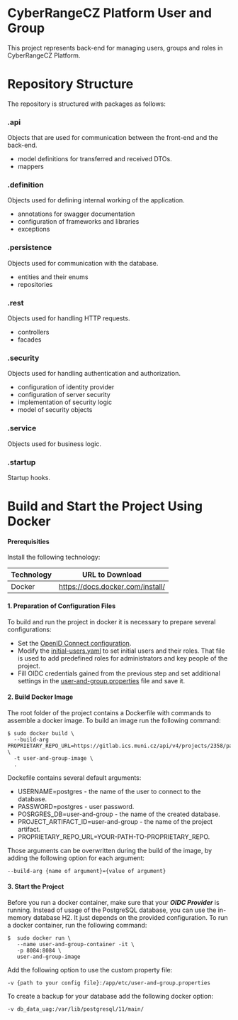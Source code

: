 # CyberRangeCZ Platform User and Group
This project represents back-end for managing users, groups and roles in CyberRangeCZ Platform.

# Repository Structure

The repository is structured with packages as follows:

### .api
Objects that are used for communication between the front-end and the back-end.

- model definitions for transferred and received DTOs.
- mappers

### .definition
Objects used for defining internal working of the application.

- annotations for swagger documentation
- configuration of frameworks and libraries
- exceptions

### .persistence
Objects used for communication with the database.

- entities and their enums
- repositories

### .rest
Objects used for handling HTTP requests.

- controllers
- facades

### .security
Objects used for handling authentication and authorization.

- configuration of identity provider
- configuration of server security
- implementation of security logic
- model of security objects

### .service
Objects used for business logic.

### .startup
Startup hooks.


# Build and Start the Project Using Docker

#### Prerequisities
Install the following technology:

Technology        | URL to Download
----------------- | ------------
Docker            | https://docs.docker.com/install/

#### 1. Preparation of Configuration Files
To build and run the project in docker it is necessary to prepare several configurations:
* Set the [OpenID Connect configuration](https://docs.platform.cyberrange.cz/installation-guide/setting-up-oidc-provider/).
* Modify the [initial-users.yaml](/etc/initial-users.yml) to set initial users and their roles. That file is used to add predefined roles for administrators and key people of the project.
* Fill OIDC credentials gained from the previous step and set additional settings in the [user-and-group.properties](/etc/user-and-group.properties) file and save it.

#### 2. Build Docker Image
The root folder of the project contains a Dockerfile with commands to assemble a docker image.  To build an image run the following command:
```shell
$ sudo docker build \
  --build-arg PROPRIETARY_REPO_URL=https://gitlab.ics.muni.cz/api/v4/projects/2358/packages/maven \
  -t user-and-group-image \
  .
```

Dockefile contains several default arguments:
* USERNAME=postgres - the name of the user to connect to the database. 
* PASSWORD=postgres - user password.
* POSRGRES_DB=user-and-group - the name of the created database.
* PROJECT_ARTIFACT_ID=user-and-group - the name of the project artifact.
* PROPRIETARY_REPO_URL=YOUR-PATH-TO-PROPRIETARY_REPO.

Those arguments can be overwritten during the build of the image, by adding the following option for each argument: 
```shell
--build-arg {name of argument}={value of argument} 
``` 

#### 3. Start the Project
Before you run a docker container, make sure that your ***OIDC Provider*** is running. Instead of usage of the PostgreSQL database, you can use the in-memory database H2. It just depends on the provided configuration. To run a docker container, run the following command: 
```shell
$  sudo docker run \
   --name user-and-group-container -it \
   -p 8084:8084 \
   user-and-group-image
```

Add the following option to use the custom property file:
```shell
-v {path to your config file}:/app/etc/user-and-group.properties
```

To create a backup for your database add the following docker option:
```shell
-v db_data_uag:/var/lib/postgresql/11/main/
```